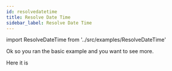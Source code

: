 ```yaml
---
id: resolvedatetime
title: Resolve Date Time
sidebar_label: Resolve Date Time
---
```

import ResolveDateTime from '../src/examples/ResolveDateTime'

Ok so you ran the basic example and you want to see more.

Here it is 

<ResolveDateTime />